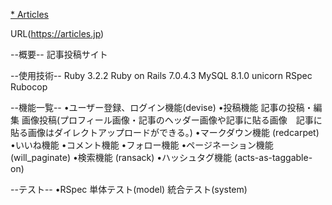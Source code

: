 <ins>* Articles</ins>

URL(https://articles.jp)

--概要--
  記事投稿サイト

--使用技術--
  Ruby 3.2.2
  Ruby on Rails 7.0.4.3 
  MySQL 8.1.0 
  unicorn
  RSpec 
  Rubocop

--機能一覧-- 
  •ユーザー登録、ログイン機能(devise) 
  •投稿機能
    記事の投稿・編集
    画像投稿(プロフィール画像・記事のヘッダー画像や記事に貼る画像　記事に貼る画像はダイレクトアップロードができる。)
  •マークダウン機能 (redcarpet)
  •いいね機能
  •コメント機能
  •フォロー機能
  •ページネーション機能 (will_paginate)
  •検索機能 (ransack)
  •ハッシュタグ機能 (acts-as-taggable-on)

  --テスト-- 
  •RSpec 
    単体テスト(model) 
    統合テスト(system) 
